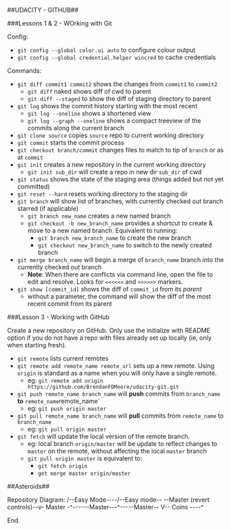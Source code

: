 ##UDACITY - GITHUB##

###Lessons 1 & 2 - WOrking with Git

Config:
- `git config --global color.ui auto` to configure colour output
- `git config --global credential.helper wincred` to cache credentials

Commands:

- `git diff commit1 commit2` shows the changes from `commit1` to `commit2`
	- `git diff` naked shows diff of cwd to parent
	- `git diff --staged` to show the diff of staging directory to parent
- `git log` shows the commit history starting with the most recent
	- `git log --oneline` shows a shortened view
	- `git log --graph --oneline` shows a compact treeview of the commits along the current branch
- `git clone source` copies `source` repo to current working directory
- `git commit` starts the commit process
- `git checkout branch/commit` changes files to match to tip of `branch` or as at `commit`
- `git init` creates a new repository in the current working directory
	- `git init sub_dir` will create a repo in new dir `sub_dir` of cwd
- `git status` shows the state of the staging area (things added but not yet committed)
- `git reset --hard` resets working directory to the staging dir
- `git branch` will show list of branches, with currently checked out branch starred (if applicable)
	- `git branch new_name` creates a new named branch
	- `git checkout -b new_branch_name` provides a shortcut to create & move to a new named branch. Equivalent to running:
		- `git branch new_branch_name` to create the new branch
		- `git checkout new_branch_name` to switch to the newly created branch
- `git merge branch_name` will begin a merge of `branch_name` branch into the currently checked out branch
	- **Note**: When there are conflicts via command line, open the file to edit and resolve. Looks for `<<<<<<` and `>>>>>>` markers.
- `git show [commit_id]` shows the diff of `commit_id` from its *parent*
	- without a parameter, the command will show the diff of the most recent commit from its parent

###Lesson 3 - Working with GitHub

Create a new repository on GitHub. Only use the initialize with README option if you do not have a repo with files already set up locally (ie, only when starting fresh).

- `git remote` lists current remotes
- `git remote add remote_name remote_url` sets up a new remote. Using `origin` is standard as a name when you will only have a single remote.
	- eg: `git remote add origin https://github.com/BrendanFDMoore/udacity-git.git`
- `git push remote_name branch_name` will **push** commits from `branch_name` **to** `remote_name`remote_name`
	- eg: `git push origin master`
- `git pull remote_name branch_name` will **pull** commits from `remote_name` to `branch_name`
	- eg: `git pull origin master`
- `git fetch` will update the local version of the remote branch. 
	- eg: local branch `origin/master` will be update to reflect changes to `master` on the remote, without affecting the local `master` branch
	- `git pull origin master` is equivalent to:
		- `git fetch origin`
		- `get merge master origin/master`


##Asteroids##

Repository Diagram:
                                            /--Easy Mode----/--Easy mode--
    --Master (revert controls)--v- Master -^------Master---^-----Master--
                                V-- Coins ----^

End.